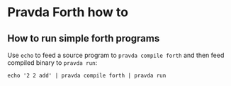 # Pravda Forth how to

## How to run simple forth programs

Use `echo` to feed a source program to `pravda compile forth` and then feed
compiled binary to `pravda run`:

```echo '2 2 add' | pravda compile forth | pravda run```
